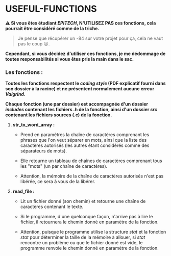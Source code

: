 # USEFUL-FUNCTIONS

**⚠️ Si vous êtes étudiant _EPITECH_, N'UTILISEZ PAS ces fonctions, cela pourrait être considéré comme de la triche.**
> Je pense que récupérer un -84 sur votre projet pour ça, cela ne vaut pas le coup 😉.

**Cependant, si vous décidez d'utiliser ces fonctions, je me dédommage de toutes responsabilités si vous êtes pris la main dans le sac.**


### Les fonctions :

**Toutes les fonctions respectent le _coding style_ (PDF explicatif fourni dans son dossier à la racine) et ne présentent normalement aucune erreur _Valgrind_.**

**Chaque fonction (une par dossier) est accompagnée d'un dossier _includes_ contenant les fichiers .h de la fonction, ainsi d'un dossier _src_ contenant les fichiers sources (.c) de la fonction.**

1. **str_to_word_array :**

    - Prend en paramètres la chaîne de caractères comprenant les phrases que l'on veut séparer en mots, ainsi que la liste des caractères autorisés (les autres étant considérés comme des séparateurs de mots).

    - Elle retourne un tableau de chaînes de caractères comprenant tous les "mots" (un par chaîne de caractères).

    - Attention, la mémoire de la chaîne de caractères autorisés n'est pas libérée, ce sera à vous de la libérer.

2. **read_file :**

    - Lit un fichier donné (son chemin) et retourne une chaîne de caractères contenant le texte.

    - Si le programme, d'une quelconque façon, n'arrive pas à lire le fichier, il retournera le chemin donné en paramètre de la fonction.

    - Attention, puisque le programme utilise la structure _stat_ et la fonction _stat_ pour déterminer la taille de la mémoire à allouer, si _stat_ rencontre un problème ou que le fichier donné est vide, le programme renvoie le chemin donné en paramètre de la fonction.